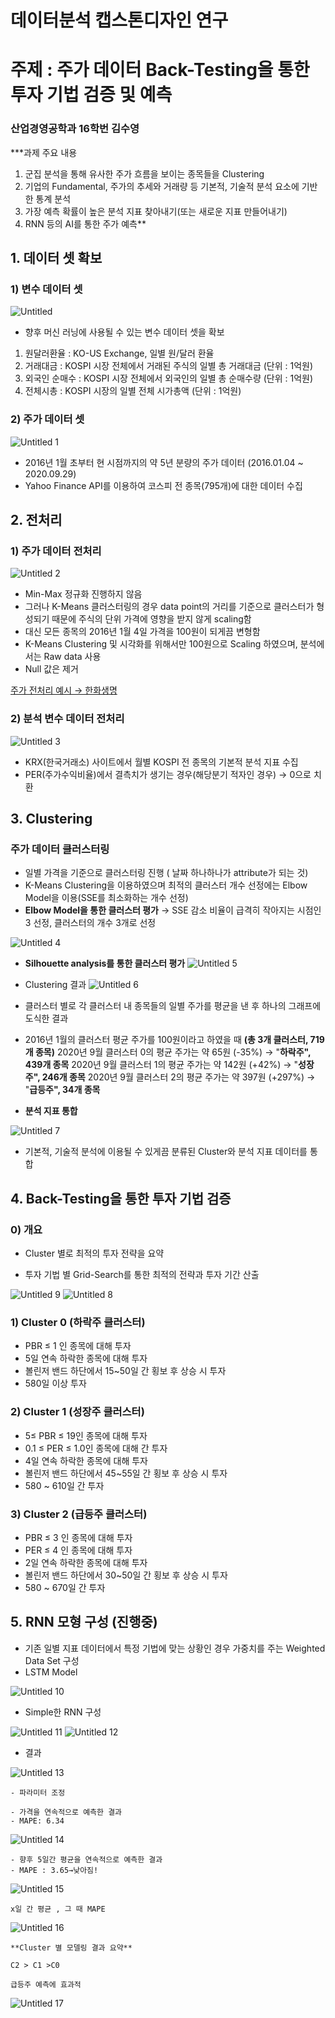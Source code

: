 # 데이터분석 캡스톤디자인 연구 

# 주제 : 주가 데이터 Back-Testing을 통한 투자 기법 검증 및 예측

### 산업경영공학과 16학번 김수영

***과제 주요 내용
1) 군집 분석을 통해 유사한 주가 흐름을 보이는 종목들을 Clustering
2) 기업의 Fundamental, 주가의 추세와 거래량 등 기본적, 기술적 분석 요소에 기반한 통계 분석
3) 가장 예측 확률이 높은 분석 지표 찾아내기(또는 새로운 지표 만들어내기)
4) RNN 등의 AI를 통한 주가 예측**

## 1. 데이터 셋 확보

### 1) 변수 데이터 셋

![Untitled](https://user-images.githubusercontent.com/44190559/102570253-4eb74e80-412a-11eb-8239-2d62d920e571.png)


- 향후 머신 러닝에 사용될 수 있는 변수 데이터 셋을 확보
1. 원달러환율 : KO-US Exchange, 일별 원/달러 환율 
2. 거래대금 : KOSPI 시장 전체에서 거래된 주식의 일별 총 거래대금 (단위 : 1억원)
3. 외국인 순매수 : KOSPI 시장 전체에서 외국인의 일별 총 순매수량 (단위 : 1억원)
4. 전체시총 : KOSPI 시장의 일별 전체 시가총액 (단위 : 1억원)

### 2) 주가 데이터 셋
![Untitled 1](https://user-images.githubusercontent.com/44190559/102569967-c20c9080-4129-11eb-8c5c-b9e5fb43de8c.png)


- 2016년 1월 초부터 현 시점까지의 약 5년 분량의 주가 데이터 (2016.01.04 ~ 2020.09.29)
- Yahoo Finance API를 이용하여 코스피 전 종목(795개)에 대한 데이터 수집

## 2. 전처리

### 1) 주가 데이터 전처리
![Untitled 2](https://user-images.githubusercontent.com/44190559/102570274-58d94d00-412a-11eb-88cd-128bdf231867.png)



- Min-Max 정규화 진행하지 않음
- 그러나 K-Means 클러스터링의 경우 data point의 거리를 기준으로 클러스터가 형성되기 때문에 주식의 단위 가격에 영향을 받지 않게 scaling함
- 대신 모든 종목의 2016년 1월 4일 가격을 100원이 되게끔 변형함
- K-Means Clustering 및 시각화를 위해서만 100원으로 Scaling 하였으며, 분석에서는 Raw data 사용
- Null 값은 제거

[주가 전처리 예시 → 한화생명](https://www.notion.so/dcbfde59216c4376abd6e9cb99c4993d)

### 2) 분석 변수 데이터 전처리

![Untitled 3](https://user-images.githubusercontent.com/44190559/102570314-6e4e7700-412a-11eb-9647-17fabdcb8f92.png)

- KRX(한국거래소) 사이트에서 월별 KOSPI 전 종목의 기본적 분석 지표 수집
- PER(주가수익비율)에서 결측치가 생기는 경우(해당분기 적자인 경우)
→ 0으로 치환

## 3. Clustering

### 주가 데이터 클러스터링

- 일별 가격을 기준으로 클러스터링 진행 ( 날짜 하나하나가 attribute가 되는 것)
- K-Means Clustering을 이용하였으며 최적의 클러스터 개수 선정에는 Elbow Model을 이용(SSE를 최소화하는 개수 선정)
- **Elbow Model을 통한 클러스터 평가** → SSE 감소 비율이 급격히 작아지는 시점인 3 선정, 클러스터의 개수 3개로 선정

![Untitled 4](https://user-images.githubusercontent.com/44190559/102570332-79090c00-412a-11eb-8a86-1a453675f468.png)


- **Silhouette analysis를 통한 클러스터 평가**
![Untitled 5](https://user-images.githubusercontent.com/44190559/102570356-83c3a100-412a-11eb-900f-9cffcfdaea6a.png)



- Clustering 결과
![Untitled 6](https://user-images.githubusercontent.com/44190559/102570368-8cb47280-412a-11eb-9d33-f276d20720d2.png)


- 클러스터 별로 각 클러스터 내 종목들의 일별 주가를 평균을 낸 후 하나의 그래프에 도식한 결과
- 2016년 1월의 클러스터 평균 주가를 100원이라고 하였을 때 **(총 3개 클러스터, 719개 종목)**
2020년 9월 클러스터 0의 평균 주가는  약 65원 (-35%) → "**하락주", 439개 종목**
2020년 9월 클러스터 1의 평균 주가는  약 142원 (+42%) → "**성장주", 246개 종목**
2020년 9월 클러스터 2의 평균 주가는  약 397원 (+297%) → "**급등주", 34개 종목**

- **분석 지표 통합**

![Untitled 7](https://user-images.githubusercontent.com/44190559/102570404-9b9b2500-412a-11eb-8d69-9ad3aa677b8b.png)


- 기본적, 기술적 분석에 이용될 수 있게끔 분류된 Cluster와 분석 지표 데이터를 통합

## 4. Back-Testing을 통한 투자 기법 검증

### 0) 개요

- Cluster 별로 최적의 투자 전략을 요약

- 투자 기법 별 Grid-Search를 통한 최적의 전략과 투자 기간 산출

![Untitled 9](https://user-images.githubusercontent.com/44190559/102570424-a786e700-412a-11eb-909f-8e8a93e37361.png)
![Untitled 8](https://user-images.githubusercontent.com/44190559/102570432-ac4b9b00-412a-11eb-945c-408d2c57f050.png)


### 1) Cluster 0 (하락주 클러스터)

- PBR ≤ 1 인 종목에 대해 투자
- 5일 연속 하락한 종목에 대해 투자
- 볼린저 밴드 하단에서 15~50일 간 횡보 후 상승 시 투자
- 580일 이상 투자

### 2) Cluster 1 (성장주 클러스터)

- 5≤ PBR ≤ 19인 종목에 대해  투자
- 0.1 ≤ PER ≤ 1.0인 종목에 대해 간 투자
- 4일 연속 하락한 종목에 대해 투자
- 볼린저 밴드 하단에서 45~55일 간 횡보 후 상승 시 투자
- 580 ~ 610일 간 투자

### 3) Cluster 2 (급등주 클러스터)

- PBR ≤ 3 인 종목에 대해 투자
- PER ≤ 4 인 종목에 대해 투자
- 2일 연속 하락한 종목에 대해 투자
- 볼린저 밴드 하단에서 30~50일 간 횡보 후 상승 시 투자
- 580 ~ 670일 간 투자

## 5. RNN 모형 구성  (진행중)

- 기존 일별 지표 데이터에서 특정 기법에 맞는 상황인 경우 가중치를 주는 Weighted Data Set 구성
- LSTM Model

![Untitled 10](https://user-images.githubusercontent.com/44190559/102570456-b53c6c80-412a-11eb-8e1a-0b7dfd8b47f9.png)


- Simple한 RNN 구성

![Untitled 11](https://user-images.githubusercontent.com/44190559/102570485-c2f1f200-412a-11eb-9a1e-12decf0a2f82.png)
![Untitled 12](https://user-images.githubusercontent.com/44190559/102570487-c4231f00-412a-11eb-8f4d-e42159138861.png)

- 결과

![Untitled 13](https://user-images.githubusercontent.com/44190559/102570497-ceddb400-412a-11eb-88fa-3675b1748521.png)

    - 파라미터 조정

    - 가격을 연속적으로 예측한 결과
    - MAPE: 6.34

![Untitled 14](https://user-images.githubusercontent.com/44190559/102570520-de5cfd00-412a-11eb-9ec6-beaf9abee574.png)


    - 향후 5일간 평균을 연속적으로 예측한 결과
    - MAPE : 3.65→낮아짐!

![Untitled 15](https://user-images.githubusercontent.com/44190559/102570538-e6b53800-412a-11eb-8dd0-866fc6770e65.png)


    x일 간 평균 , 그 때 MAPE 

![Untitled 16](https://user-images.githubusercontent.com/44190559/102570543-eddc4600-412a-11eb-9cb5-8a9b2334caf3.png)


    **Cluster 별 모델링 결과 요약**

    C2 > C1 >C0

    급등주 예측에 효과적

![Untitled 17](https://user-images.githubusercontent.com/44190559/102570557-f6cd1780-412a-11eb-87a6-7540e528ad38.png)

